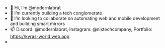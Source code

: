 - 👋 Hi, I’m @modernlabrat
- 🌱 I’m currently building a tech conglomerate 
- 💞️ I’m looking to collaborate on automating web and mobile development and building smart mirrors
- 📫 Discord: @modernlabrat, Instagram: @nixtechcompany, Portfolio: https://kyras-world.web.app
- 

<!---
modernlabrat/modernlabrat is a ✨ special ✨ repository because its `README.md` (this file) appears on your GitHub profile.
You can click the Preview link to take a look at your changes.
--->

